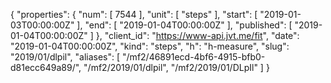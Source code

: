 {
  "properties": {
    "num": [
      7544
    ],
    "unit": [
      "steps"
    ],
    "start": [
      "2019-01-03T00:00:00Z"
    ],
    "end": [
      "2019-01-04T00:00:00Z"
    ],
    "published": [
      "2019-01-04T00:00:00Z"
    ]
  },
  "client_id": "https://www-api.jvt.me/fit",
  "date": "2019-01-04T00:00:00Z",
  "kind": "steps",
  "h": "h-measure",
  "slug": "2019/01/dlpil",
  "aliases": [
    "/mf2/46891ecd-4bf6-4915-bfb0-d81ecc649a89/",
    "/mf2/2019/01/dlpil",
    "/mf2/2019/01/DLpIl"
  ]
}
